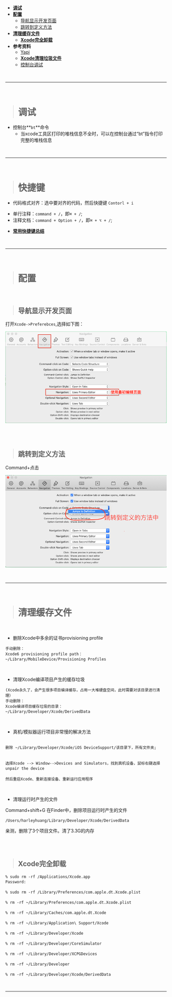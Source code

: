 > <h2 id=''></h2>
- [**调试**](#调试)
- [**配置**](#配置)
	- [导航显示开发页面](#导航显示开发页面)
	- [跳转到定义方法](#跳转到定义方法)
- [**清理缓存文件**](#清理缓存文件)
	- [**Xcode完全卸载**](#Xcode完全卸载)
- **参考资料**
	- [Yapi](https://hellosean1025.github.io/yapi/index.html)
	- [**Xcode清理垃圾文件**](https://www.jianshu.com/p/4540d34431db)
	- [控制台调试](https://www.jianshu.com/p/75688613c6f4)



<br/>

***
<br/>

> <h1 id='调试'>调试</h2>


- 控制台**`bt`**命令
	- 当xcode工具区打印的堆栈信息不全时，可以在控制台通过“bt”指令打印完整的堆栈信息


<br/>

***
<br/>

> <h1 id='快捷键'>快捷键</h1>

- 代码格式对齐：选中要对齐的代码，然后快捷键 `Contorl + i`
* 单行注释：`command + /`，即`⌘ + /`;
* 注释文档：`command + Option + /`，即`⌘ + ⌥ + /`;
- [**常用快捷键总结**](https://yanhooit.gitbooks.io/ios_study_note/content/xcodekuai_jie_jian.html)






<br/>

***
<br/>


> <h1 id='配置'>配置</h1>




<br/>

> <h2 id='导航显示开发页面'>导航显示开发页面</h2>

打开`Xcode->Preferebces`,选择如下图：

![z46](https://raw.githubusercontent.com/harleyGit/StudyNotes/master/Pictures/z46.png)

<br/>
<br/>

> <h2 id='跳转到定义方法'>跳转到定义方法</h2>

Command+点击

![z47](https://raw.githubusercontent.com/harleyGit/StudyNotes/master/Pictures/z47.png)


<br/>

***
<br/>




> <h1 id='清理缓存文件'>清理缓存文件</h1>


<br/>

-	删除Xcode中多余的证书provisioning profile 

```
手动删除： 
Xcode6 provisioning profile path： 
~/Library/MobileDevice/Provisioning Profiles
```

<br/>

-	清理Xcode编译项目产生的缓存垃圾 

```
(Xcode永久了，会产生很多项目编译缓存，占用一大堆硬盘空间，此时需要对该目录进行清理） 
手动删除： 
Xcode编译项目缓存垃圾的目录： 
~/Library/Developer/Xcode/DerivedData
```


<br/>

- 真机/模拟器运行项目非常慢的解决方法

```

删除 ~/Library/Developer/Xcode/iOS DeviceSupport/该目录下，所有文件夹;


选择Xcode --> Window-->Devices and Simulators，找到真机设备，鼠标右键选择unpair the device

然后重启Xcode、重新连接设备、重新运行应用程序

```


<br/>

- 清理运行时产生的文件

Command+shift+G 在Finder中，删除项目运行时产生的文件

```
/Users/harleyhuang/Library/Developer/Xcode/DerivedData
```
亲测，删除了3个项目文件。清了3.3G的内存

<br/>
<br/>


> <h2 id='Xcode完全卸载'>Xcode完全卸载</h2>

```
% sudo rm -rf /Applications/Xcode.app
Password:

% sudo rm -rf /Library/Preferences/com.apple.dt.Xcode.plist

% rm -rf ~/Library/Preferences/com.apple.dt.Xcode.plist

% rm -rf ~/Library/Caches/com.apple.dt.Xcode

% rm -rf ~/Library/Application\ Support/Xcode

% rm -rf ~/Library/Developer/Xcode

% rm -rf ~/Library/Developer/CoreSimulator

% rm -rf ~/Library/Developer/XCPGDevices

% rm -rf ~/Library/Developer

% rm -rf ~/Library/Developer/Xcode/DerivedData
```


<br/>

***
<br/>


